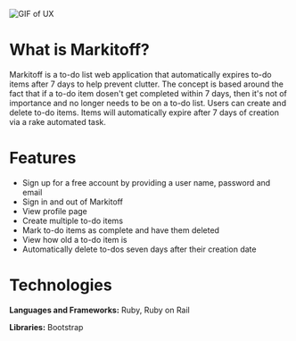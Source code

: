 ![GIF of UX](https://image.ibb.co/iADpnH/Peek_2018_04_04_14_32.gif)

# What is Markitoff?

Markitoff is a to-do list web application that automatically expires to-do items after 7 days to help prevent clutter. The concept is based around the fact that if a to-do item dosen't get completed within 7 days, then it's not of importance and no longer needs to be on a to-do list. Users can create and delete to-do items. Items will automatically expire after 7 days of creation via a rake automated task. 

# Features

* Sign up for a free account by providing a user name, password and email
* Sign in and out of Markitoff
* View profile page
* Create multiple to-do items
* Mark to-do items as complete and have them deleted
* View how old a to-do item is
* Automatically delete to-dos seven days after their creation date

# Technologies

**Languages and Frameworks:** Ruby, Ruby on Rail

**Libraries:** Bootstrap
